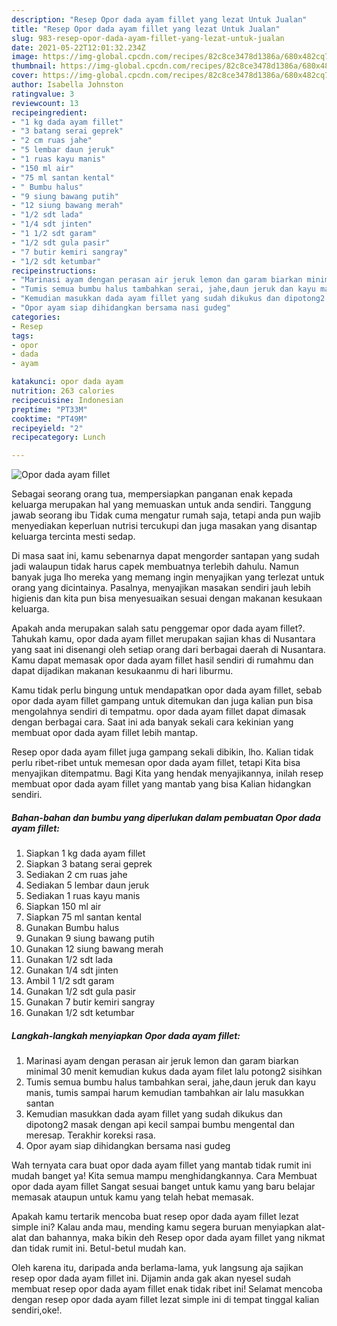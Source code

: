 ```yaml
---
description: "Resep Opor dada ayam fillet yang lezat Untuk Jualan"
title: "Resep Opor dada ayam fillet yang lezat Untuk Jualan"
slug: 983-resep-opor-dada-ayam-fillet-yang-lezat-untuk-jualan
date: 2021-05-22T12:01:32.234Z
image: https://img-global.cpcdn.com/recipes/82c8ce3478d1386a/680x482cq70/opor-dada-ayam-fillet-foto-resep-utama.jpg
thumbnail: https://img-global.cpcdn.com/recipes/82c8ce3478d1386a/680x482cq70/opor-dada-ayam-fillet-foto-resep-utama.jpg
cover: https://img-global.cpcdn.com/recipes/82c8ce3478d1386a/680x482cq70/opor-dada-ayam-fillet-foto-resep-utama.jpg
author: Isabella Johnston
ratingvalue: 3
reviewcount: 13
recipeingredient:
- "1 kg dada ayam fillet"
- "3 batang serai geprek"
- "2 cm ruas jahe"
- "5 lembar daun jeruk"
- "1 ruas kayu manis"
- "150 ml air"
- "75 ml santan kental"
- " Bumbu halus"
- "9 siung bawang putih"
- "12 siung bawang merah"
- "1/2 sdt lada"
- "1/4 sdt jinten"
- "1 1/2 sdt garam"
- "1/2 sdt gula pasir"
- "7 butir kemiri sangray"
- "1/2 sdt ketumbar"
recipeinstructions:
- "Marinasi ayam dengan perasan air jeruk lemon dan garam biarkan minimal 30 menit kemudian kukus dada ayam filet lalu potong2 sisihkan"
- "Tumis semua bumbu halus tambahkan serai, jahe,daun jeruk dan kayu manis, tumis sampai harum kemudian tambahkan air lalu masukkan santan"
- "Kemudian masukkan dada ayam fillet yang sudah dikukus dan dipotong2 masak dengan api kecil sampai bumbu mengental dan meresap. Terakhir koreksi rasa."
- "Opor ayam siap dihidangkan bersama nasi gudeg"
categories:
- Resep
tags:
- opor
- dada
- ayam

katakunci: opor dada ayam 
nutrition: 263 calories
recipecuisine: Indonesian
preptime: "PT33M"
cooktime: "PT49M"
recipeyield: "2"
recipecategory: Lunch

---
```



![Opor dada ayam fillet](https://img-global.cpcdn.com/recipes/82c8ce3478d1386a/680x482cq70/opor-dada-ayam-fillet-foto-resep-utama.jpg)

Sebagai seorang orang tua, mempersiapkan panganan enak kepada keluarga merupakan hal yang memuaskan untuk anda sendiri. Tanggung jawab seorang ibu Tidak cuma mengatur rumah saja, tetapi anda pun wajib menyediakan keperluan nutrisi tercukupi dan juga masakan yang disantap keluarga tercinta mesti sedap.

Di masa  saat ini, kamu sebenarnya dapat mengorder santapan yang sudah jadi walaupun tidak harus capek membuatnya terlebih dahulu. Namun banyak juga lho mereka yang memang ingin menyajikan yang terlezat untuk orang yang dicintainya. Pasalnya, menyajikan masakan sendiri jauh lebih higienis dan kita pun bisa menyesuaikan sesuai dengan makanan kesukaan keluarga. 



Apakah anda merupakan salah satu penggemar opor dada ayam fillet?. Tahukah kamu, opor dada ayam fillet merupakan sajian khas di Nusantara yang saat ini disenangi oleh setiap orang dari berbagai daerah di Nusantara. Kamu dapat memasak opor dada ayam fillet hasil sendiri di rumahmu dan dapat dijadikan makanan kesukaanmu di hari liburmu.

Kamu tidak perlu bingung untuk mendapatkan opor dada ayam fillet, sebab opor dada ayam fillet gampang untuk ditemukan dan juga kalian pun bisa mengolahnya sendiri di tempatmu. opor dada ayam fillet dapat dimasak dengan berbagai cara. Saat ini ada banyak sekali cara kekinian yang membuat opor dada ayam fillet lebih mantap.

Resep opor dada ayam fillet juga gampang sekali dibikin, lho. Kalian tidak perlu ribet-ribet untuk memesan opor dada ayam fillet, tetapi Kita bisa menyajikan ditempatmu. Bagi Kita yang hendak menyajikannya, inilah resep membuat opor dada ayam fillet yang mantab yang bisa Kalian hidangkan sendiri.

<!--inarticleads1-->

##### Bahan-bahan dan bumbu yang diperlukan dalam pembuatan Opor dada ayam fillet:

1. Siapkan 1 kg dada ayam fillet
1. Siapkan 3 batang serai geprek
1. Sediakan 2 cm ruas jahe
1. Sediakan 5 lembar daun jeruk
1. Sediakan 1 ruas kayu manis
1. Siapkan 150 ml air
1. Siapkan 75 ml santan kental
1. Gunakan  Bumbu halus
1. Gunakan 9 siung bawang putih
1. Gunakan 12 siung bawang merah
1. Gunakan 1/2 sdt lada
1. Gunakan 1/4 sdt jinten
1. Ambil 1 1/2 sdt garam
1. Gunakan 1/2 sdt gula pasir
1. Gunakan 7 butir kemiri sangray
1. Gunakan 1/2 sdt ketumbar




<!--inarticleads2-->

##### Langkah-langkah menyiapkan Opor dada ayam fillet:

1. Marinasi ayam dengan perasan air jeruk lemon dan garam biarkan minimal 30 menit kemudian kukus dada ayam filet lalu potong2 sisihkan
1. Tumis semua bumbu halus tambahkan serai, jahe,daun jeruk dan kayu manis, tumis sampai harum kemudian tambahkan air lalu masukkan santan
1. Kemudian masukkan dada ayam fillet yang sudah dikukus dan dipotong2 masak dengan api kecil sampai bumbu mengental dan meresap. Terakhir koreksi rasa.
1. Opor ayam siap dihidangkan bersama nasi gudeg




Wah ternyata cara buat opor dada ayam fillet yang mantab tidak rumit ini mudah banget ya! Kita semua mampu menghidangkannya. Cara Membuat opor dada ayam fillet Sangat sesuai banget untuk kamu yang baru belajar memasak ataupun untuk kamu yang telah hebat memasak.

Apakah kamu tertarik mencoba buat resep opor dada ayam fillet lezat simple ini? Kalau anda mau, mending kamu segera buruan menyiapkan alat-alat dan bahannya, maka bikin deh Resep opor dada ayam fillet yang nikmat dan tidak rumit ini. Betul-betul mudah kan. 

Oleh karena itu, daripada anda berlama-lama, yuk langsung aja sajikan resep opor dada ayam fillet ini. Dijamin anda gak akan nyesel sudah membuat resep opor dada ayam fillet enak tidak ribet ini! Selamat mencoba dengan resep opor dada ayam fillet lezat simple ini di tempat tinggal kalian sendiri,oke!.

